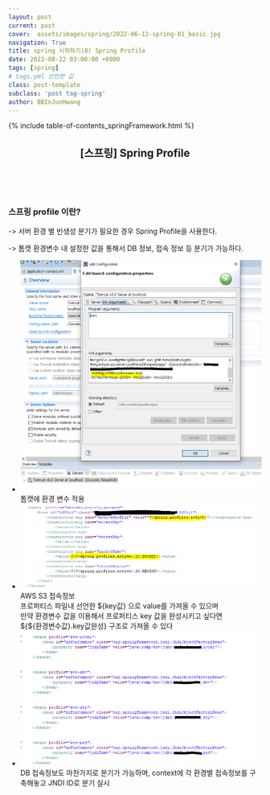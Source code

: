 ```yaml
---
layout: post
current: post
cover:  assets/images/spring/2022-06-12-spring-01_basic.jpg
navigation: True
title: spring 시작하기(8) Spring Profile
date: 2022-08-22 03:00:00 +0900
tags: [spring]  
# tags.yml 선언한 값
class: post-template
subclass: 'post tag-spring'
author: BBInJunHwang
---
```


{% include table-of-contents_springFramework.html %}
<!-- <div>
<br>
<h2>[스프링] Spring Profile</h2><br>

<p align = "justify">
<font size=3>
서버 환경 별 빈생성 분기가 필요한 경우 Spring Profile을 사용한다.<br>
톰캣 환경변수 내 설정한 값을 통해서 DB 정보, 접속 정보 등 분기가 가능하다.<br>

톰캣에 환경 변수 적용
<img style="margin-left:0; margin-bottom: 25px;border: 2px outset gray; border-radius:10px;" data-action="zoom" src='{{ "/assets/images/spring/spring08/ch08_spring_profile01.PNG" | relative_url }}' alt='absolute'>

AWS S3 접속정보<br>
프로퍼티스 파일내 선언한 ${key값} 으로 value를 가져올 수 있으며 <br>
만약 환경변수 값을 이용해서 프로퍼티스 key 값을 완성시키고 싶다면 <br>
${${환경변수값}.key값완성} 구조로 가져올 수 있다 <br>
<img style="margin-left:0; margin-bottom: 25px;border: 2px outset gray; border-radius:10px;" data-action="zoom" src='{{ "/assets/images/spring/spring08/ch08_spring_profile02.PNG" | relative_url }}' alt='absolute'>

DB 접속정보도 마찬가지로 분기가 가능하며, context에 각 환경별 접속정보를 구축해놓고 JNDI ID로 분기 실시<br>
<img style="margin-left:0; margin-bottom: 25px;border: 2px outset gray; border-radius:10px;" data-action="zoom" src='{{ "/assets/images/spring/spring08/ch08_spring_profile03.PNG" | relative_url }}' alt='absolute'>

</font>
</p>
</div> -->





<div>
    <header>
      <h2 class="title">[스프링] Spring Profile</h2><br>
    </header>
    <div>
      <h3 class="subTitle">스프링 profile 이란?</h3>
      <p> ->  서버 환경 별 빈생성 분기가 필요한 경우 Spring Profile을 사용한다.</p>
      <p> ->  톰캣 환경변수 내 설정한 값을 통해서 DB 정보, 접속 정보 등 분기가 가능하다.</p>
    </div>
    <div class="listWrapper">
      <!-- <span style="font-size: 20px;">스프링 빈 xml 등록 방법</span> -->
      <ul class="imageList">
        <li>
          <div class="area">
            <img data-action="zoom" src="/assets/images/spring/spring08/ch08_spring_profile01.PNG" alt='absolute'>
            <div>
              <span>톰캣에 환경 변수 적용</span>
            </div>
          </div>
        </li>
        <li>
          <div class="area">
            <img data-action="zoom" src="/assets/images/spring/spring08/ch08_spring_profile02.PNG" alt='absolute'>
            <div>
              <span>AWS S3 접속정보<br>
                    프로퍼티스 파일내 선언한 ${key값} 으로 value를 가져올 수 있으며 <br>
                    만약 환경변수 값을 이용해서 프로퍼티스 key 값을 완성시키고 싶다면 <br>
                    ${${환경변수값}.key값완성} 구조로 가져올 수 있다 </span>
            </div>
          </div>
        </li>
        <li>
          <div class="area">
            <img data-action="zoom" src="/assets/images/spring/spring08/ch08_spring_profile03.PNG" alt='absolute'>
            <div>
              <span>DB 접속정보도 마찬가지로 분기가 가능하며, context에 각 환경별 접속정보를 구축해놓고 JNDI ID로 분기 실시</span>
            </div>
          </div>
        </li>
      </ul>
    </div>
  </div>